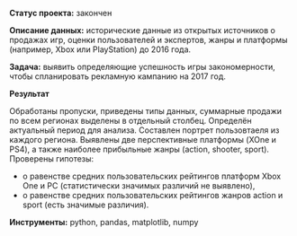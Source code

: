 **Статус проекта:** закончен

**Описание данных:** исторические данные из открытых источников о продажах игр, оценки пользователей и экспертов, жанры и платформы (например, Xbox или PlayStation) до 2016 года.

**Задача:** выявить определяющие успешность игры закономерности, чтобы спланировать рекламную кампанию на 2017 год.

**Результат**

Обработаны пропуски, приведены типы данных, суммарные продажи по всем регионах выделены в отдельный столбец. Определён актуальный период для анализа. Составлен портрет пользовтаеля из каждого региона.
Выявлены две перспективные платформы (XOne и PS4), а также наиболее прибыльные жанры (action, shooter, sport). 
Проверены гипотезы:
- о равенстве средних пользовательских рейтингов платформ Xbox One и PC (статистически значимых различий не выявлено),
- о равенстве средних пользовательских рейтингов жанров action и sport (есть значимые различия).

**Инструменты:** python, pandas, matplotlib, numpy
